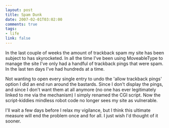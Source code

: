 ```yaml
--- 
layout: post
title: Spam Dunk
date: 2007-02-01T03:02:00
comments: true
tags:
- life
link: false
---
```

In the last couple of weeks the amount of trackback spam my site has been subject to has skyrocketed. In all the time I've been using MoveableType to manage the site I've only had a handful of trackback pings that were spam. In the last ten days I've had hundreds at a time.

Not wanting to open every single entry to undo the 'allow trackback pings' option I did an end run around the bastards. Since I don't display the pings, and since I don't want them at all anymore (no one has ever legitimately linked to me via the mechanism) I simply renamed the CGI script. Now the script-kiddies mindless robot code no longer sees my site as vulnerable.

I'll wait a few days before I relax my vigilance, but I think this ultimate measure will end the problem once and for all. I just wish I'd thought of it sooner.
